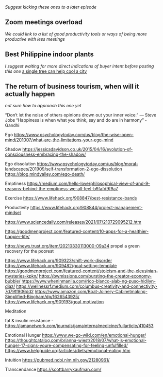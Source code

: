 *Suggest kicking these ones to a later episode*
## Zoom meetings overload
*We could link to a list of good productivity tools or ways of being more productive with less meetings*

## Best Philippine indoor plants
*I suggest waiting for more direct indications of buyer intent before posting this one*
[a single tree can help cool a city](https://www.sciencealert.com/a-single-tree-can-help-cool-down-a-city-in-the-evening-study-finds)

## The return of business tourism, when will it actually happen
*not sure how to approach this one yet*

“Don’t let the noise of others opinions drown out your inner voice.” —  Steve Jobs
“Happiness is when what you think, say and do are in harmony” -Gandhi

Ego
https://www.psychologytoday.com/us/blog/the-wise-open-mind/201007/what-are-the-limitations-your-ego-mind

Shadow
https://jessicadavidson.co.uk/2015/04/16/evolution-of-consciousness-embracing-the-shadow/

Ego dissolution
https://www.psychologytoday.com/us/blog/moral-landscapes/201909/self-transformation-2-ego-dissolution
https://blog.mindvalley.com/ego-death/

Emptiness
https://medium.com/hello-love/philosophical-view-of-and-9-reasons-behind-the-emptiness-we-all-feel-b9fafd9f9a7

Exercise
https://www.lifehack.org/908847/best-resistance-bands

Productivity
https://www.lifehack.org/908844/project-management-mindset

https://www.sciencedaily.com/releases/2021/07/210729095212.htm

https://goodmenproject.com/featured-content/10-apps-for-a-healthier-happier-life/

https://news.trust.org/item/20210330113000-09a34 propel a green recovery for the poorest

https://www.lifehack.org/909323/shift-work-disorder
https://www.lifehack.org/909482/goal-setting-template
https://goodmenproject.com/featured-content/stoicism-and-the-eleusinian-mysteries-kpkn/
https://bwmissions.com/bursting-the-creator-economy-bubble/
https://www.wheninmanila.com/rico-blanco-alab-ng-puso-hidilyn-diaz/
https://wellnessrf.medium.com/columbus-creativity-and-connectivity-7d79ff806dd2
https://www.amazon.com/Boat-Joinery-Cabinetmaking-Simplified-Bingham/dp/1626543925/
https://www.lifehack.org/909193/goal-motivation


Meditation

fat & insulin resistance - https://jamanetwork.com/journals/jamainternalmedicine/fullarticle/410453

Emotional Hunger
https://www.we-go-wild.com/en/emotional-hunger/
https://thoughtcatalog.com/brianna-wiest/2018/07/what-is-emotional-hunger-17-signs-youre-compensating-for-feeling-unfulfilled/
https://www.helpguide.org/articles/diets/emotional-eating.htm

Intuition
https://pubmed.ncbi.nlm.nih.gov/21280961/

Transcendance
https://scottbarrykaufman.com/
